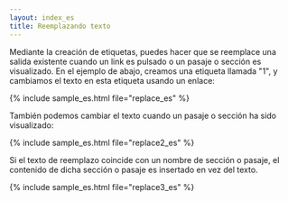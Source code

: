 ```yaml
---
layout: index_es
title: Reemplazando texto
---
```


Mediante la creaci&oacute;n de etiquetas, puedes hacer que se reemplace una salida existente cuando un link es pulsado o un pasaje o secci&oacute;n es visualizado. En el ejemplo de abajo, creamos una etiqueta llamada "1", y cambiamos el texto en esta etiqueta usando un enlace:

{% include sample_es.html file="replace_es" %}

Tambi&eacute;n podemos cambiar el texto cuando un pasaje o secci&oacute;n ha sido visualizado:

{% include sample_es.html file="replace2_es" %}

Si el texto de reemplazo coincide con un nombre de secci&oacute;n o pasaje, el contenido de dicha secci&oacute;n o pasaje es insertado en vez del texto.

{% include sample_es.html file="replace3_es" %}